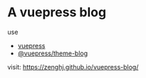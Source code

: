 # A vuepress blog

use

* [vuepress](https://vuepress.vuejs.org/)
* [@vuepress/theme-blog](https://vuepress-theme-blog.ulivz.com/)

visit: https://zenghj.github.io/vuepress-blog/